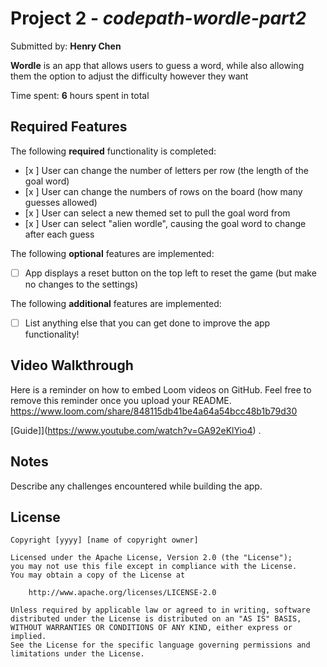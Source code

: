 # Project 2 - *codepath-wordle-part2*

Submitted by: **Henry Chen**

**Wordle** is an app that allows users to guess a word, while also allowing them the option to adjust the difficulty however they want

Time spent: **6** hours spent in total

## Required Features

The following **required** functionality is completed:

- [x ] User can change the number of letters per row (the length of the goal word)
- [x ] User can change the numbers of rows on the board (how many guesses allowed)
- [x ] User can select a new themed set to pull the goal word from
- [x ] User can select "alien wordle", causing the goal word to change after each guess


The following **optional** features are implemented:

- [ ] App displays a reset button on the top left to reset the game (but make no changes to the settings)

The following **additional** features are implemented:

- [ ] List anything else that you can get done to improve the app functionality!

## Video Walkthrough

Here is a reminder on how to embed Loom videos on GitHub. Feel free to remove this reminder once you upload your README. 
https://www.loom.com/share/848115db41be4a64a54bcc48b1b79d30

[Guide]](https://www.youtube.com/watch?v=GA92eKlYio4) .

## Notes

Describe any challenges encountered while building the app.

## License

    Copyright [yyyy] [name of copyright owner]

    Licensed under the Apache License, Version 2.0 (the "License");
    you may not use this file except in compliance with the License.
    You may obtain a copy of the License at

        http://www.apache.org/licenses/LICENSE-2.0

    Unless required by applicable law or agreed to in writing, software
    distributed under the License is distributed on an "AS IS" BASIS,
    WITHOUT WARRANTIES OR CONDITIONS OF ANY KIND, either express or implied.
    See the License for the specific language governing permissions and
    limitations under the License.
